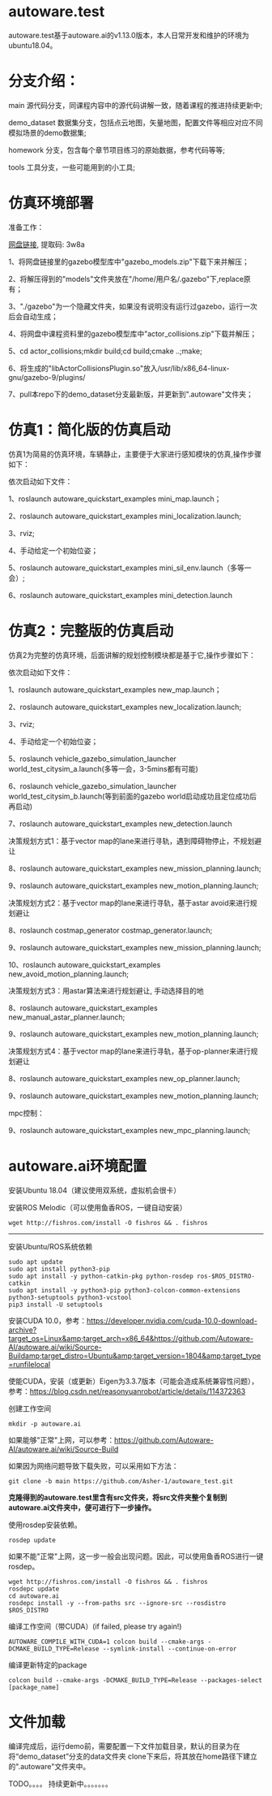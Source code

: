 # autoware.test
autoware.test基于autoware.ai的v1.13.0版本，本人日常开发和维护的环境为ubuntu18.04。

# 分支介绍：
main 源代码分支，同课程内容中的源代码讲解一致，随着课程的推进持续更新中;

demo_dataset 数据集分支，包括点云地图，矢量地图，配置文件等相应对应不同模拟场景的demo数据集;

homework 分支，包含每个章节项目练习的原始数据，参考代码等等;

tools 工具分支，一些可能用到的小工具;

# 仿真环境部署

准备工作：

[网盘链接](https://pan.baidu.com/s/1zJA13SP6fFi3lmb_Q9xxlA?pwd=3w8a]), 提取码: 3w8a

1、将网盘链接里的gazebo模型库中"gazebo_models.zip"下载下来并解压；

2、将解压得到的"models"文件夹放在"/home/用户名/.gazebo"下,replace原有；

3、"./gazebo"为一个隐藏文件夹，如果没有说明没有运行过gazebo，运行一次后会自动生成；

4、将网盘中课程资料里的gazebo模型库中"actor_collisions.zip"下载并解压；

5、cd actor_collisions;mkdir build;cd build;cmake ..;make;

6、将生成的"libActorCollisionsPlugin.so"放入/usr/lib/x86_64-linux-gnu/gazebo-9/plugins/

7、pull本repo下的demo_dataset分支最新版，并更新到".autoware"文件夹；

# 仿真1：简化版的仿真启动

仿真1为简易的仿真环境，车辆静止，主要便于大家进行感知模块的仿真,操作步骤如下：

依次启动如下文件：

1、roslaunch autoware_quickstart_examples mini_map.launch；

2、roslaunch autoware_quickstart_examples mini_localization.launch;

3、rviz;

4、手动给定一个初始位姿；

5、roslaunch autoware_quickstart_examples mini_sil_env.launch（多等一会）;

6、roslaunch autoware_quickstart_examples mini_detection.launch

# 仿真2：完整版的仿真启动

仿真2为完整的仿真环境，后面讲解的规划控制模块都是基于它,操作步骤如下：

依次启动如下文件：

1、roslaunch autoware_quickstart_examples new_map.launch；

2、roslaunch autoware_quickstart_examples new_localization.launch;

3、rviz;

4、手动给定一个初始位姿；

5、roslaunch vehicle_gazebo_simulation_launcher world_test_citysim_a.launch(多等一会，3-5mins都有可能)

6、roslaunch vehicle_gazebo_simulation_launcher world_test_citysim_b.launch(等到前面的gazebo world启动成功且定位成功后再启动)

7、roslaunch autoware_quickstart_examples new_detection.launch

决策规划方式1：基于vector map的lane来进行寻轨，遇到障碍物停止，不规划避让

8、roslaunch autoware_quickstart_examples new_mission_planning.launch;

9、roslaunch autoware_quickstart_examples new_motion_planning.launch;

决策规划方式2：基于vector map的lane来进行寻轨，基于astar avoid来进行规划避让 

8、roslaunch costmap_generator costmap_generator.launch;

9、roslaunch autoware_quickstart_examples new_mission_planning.launch;

10、roslaunch autoware_quickstart_examples new_avoid_motion_planning.launch;

决策规划方式3：用astar算法来进行规划避让, 手动选择目的地 

8、roslaunch autoware_quickstart_examples new_manual_astar_planner.launch;

9、roslaunch autoware_quickstart_examples new_motion_planning.launch;

决策规划方式4：基于vector map的lane来进行寻轨，基于op-planner来进行规划避让 

8、roslaunch autoware_quickstart_examples new_op_planner.launch;

9、roslaunch autoware_quickstart_examples new_motion_planning.launch;

mpc控制：

9、roslaunch autoware_quickstart_examples new_mpc_planning.launch;
# autoware.ai环境配置

安装Ubuntu 18.04（建议使用双系统，虚拟机会很卡）

安装ROS Melodic（可以使用鱼香ROS，一键自动安装）

```shell
wget http://fishros.com/install -O fishros && . fishros
```

------

安装Ubuntu/ROS系统依赖

```shell
sudo apt update
sudo apt install python3-pip
sudo apt install -y python-catkin-pkg python-rosdep ros-$ROS_DISTRO-catkin
sudo apt install -y python3-pip python3-colcon-common-extensions python3-setuptools python3-vcstool
pip3 install -U setuptools
```

安装CUDA 10.0，参考：https://developer.nvidia.com/cuda-10.0-download-archive?target_os=Linux&amp;target_arch=x86_64&https://github.com/Autoware-AI/autoware.ai/wiki/Source-Buildamp;target_distro=Ubuntu&amp;target_version=1804&amp;target_type=runfilelocal 



使能CUDA，安装（或更新）Eigen为3.3.7版本（可能会造成系统兼容性问题），参考：https://blog.csdn.net/reasonyuanrobot/article/details/114372363



创建工作空间

```shell
mkdir -p autoware.ai
```

如果能够"正常"上网，可以参考：https://github.com/Autoware-AI/autoware.ai/wiki/Source-Build


如果因为网络问题导致下载失败，可以采用如下方法：

```
git clone -b main https://github.com/Asher-1/autoware_test.git
```

**克隆得到的autoware.test里含有src文件夹，将src文件夹整个复制到autoware.ai文件夹中，便可进行下一步操作。**

使用rosdep安装依赖。

```shell
rosdep update
```

如果不能"正常"上网，这一步一般会出现问题。因此，可以使用鱼香ROS进行一键rosdep。

```shell
wget http://fishros.com/install -O fishros && . fishros
rosdepc update
cd autoware.ai
rosdepc install -y --from-paths src --ignore-src --rosdistro $ROS_DISTRO
```

编译工作空间（带CUDA）(if failed, please try again!)
```shell
AUTOWARE_COMPILE_WITH_CUDA=1 colcon build --cmake-args -DCMAKE_BUILD_TYPE=Release --symlink-install --continue-on-error
```

编译更新特定的package
```shell
colcon build --cmake-args -DCMAKE_BUILD_TYPE=Release --packages-select [package_name]
```

# 文件加载
编译完成后，运行demo前，需要配置一下文件加载目录，默认的目录为在将“demo_dataset”分支的data文件夹
clone下来后，将其放在home路径下建立的".autoware"文件夹中。


TODO。。。。 持续更新中。。。。。。。

